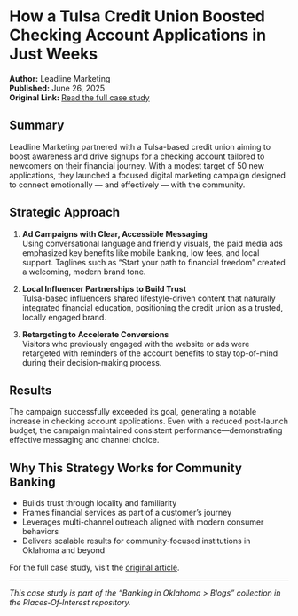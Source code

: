# How a Tulsa Credit Union Boosted Checking Account Applications in Just Weeks

**Author:** Leadline Marketing  
**Published:** June 26, 2025  
**Original Link:** [Read the full case study](https://leadlinemarketing.com/resources/how-a-tulsa-credit-union-boosted-checking-account-applications-in-just-weeks/)

## Summary

Leadline Marketing partnered with a Tulsa-based credit union aiming to boost awareness and drive signups for a checking account tailored to newcomers on their financial journey. With a modest target of 50 new applications, they launched a focused digital marketing campaign designed to connect emotionally — and effectively — with the community.

## Strategic Approach

1. **Ad Campaigns with Clear, Accessible Messaging**  
   Using conversational language and friendly visuals, the paid media ads emphasized key benefits like mobile banking, low fees, and local support. Taglines such as “Start your path to financial freedom” created a welcoming, modern brand tone.

2. **Local Influencer Partnerships to Build Trust**  
   Tulsa-based influencers shared lifestyle-driven content that naturally integrated financial education, positioning the credit union as a trusted, locally engaged brand.

3. **Retargeting to Accelerate Conversions**  
   Visitors who previously engaged with the website or ads were retargeted with reminders of the account benefits to stay top-of-mind during their decision-making process.

## Results

The campaign successfully exceeded its goal, generating a notable increase in checking account applications. Even with a reduced post-launch budget, the campaign maintained consistent performance—demonstrating effective messaging and channel choice.

## Why This Strategy Works for Community Banking

- Builds trust through locality and familiarity  
- Frames financial services as part of a customer’s journey  
- Leverages multi-channel outreach aligned with modern consumer behaviors  
- Delivers scalable results for community-focused institutions in Oklahoma and beyond

For the full case study, visit the [original article](https://leadlinemarketing.com/resources/how-a-tulsa-credit-union-boosted-checking-account-applications-in-just-weeks/).

---

*This case study is part of the “Banking in Oklahoma > Blogs” collection in the Places‑Of‑Interest repository.*